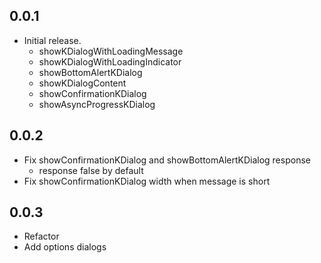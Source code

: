 ## 0.0.1

- Initial release.
    - showKDialogWithLoadingMessage
    - showKDialogWithLoadingIndicator
    - showBottomAlertKDialog
    - showKDialogContent
    - showConfirmationKDialog
    - showAsyncProgressKDialog

## 0.0.2

- Fix showConfirmationKDialog and showBottomAlertKDialog response
    - response false by default
- Fix showConfirmationKDialog width when message is short 

## 0.0.3
- Refactor 
- Add options dialogs